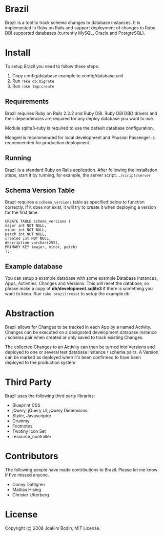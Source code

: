 # Brazil
Brazil is a tool to track schema changes to database instances. It is implemented in Ruby on Rails and support deployment of changes to Ruby DBI supported databases (currently MySQL, Oracle and PostgreSQL).

# Install
To setup Brazil you need to follow these steps:

1. Copy config/database.example to config/database.yml
2. Run `rake db:migrate`
3. Run `rake tmp:create`

## Requirements
Brazil requires Ruby on Rails 2.2.2 and Ruby DBI. Ruby DBI DBD drivers and their dependencies are required for any deploy database you want to use.

Module sqlite3-ruby is required to use the default database configuration.

Mongrel is recommended for local development and Phusion Passenger is recommended for production deployment.

## Running
Brazil is a standard Ruby on Rails application. After following the installation steps, start it by running, for example, the server script: `./script/server`

## Schema Version Table
Brazil requires a `schema_versions` table as specified below to function correctly. If it does not exist, it will try to create it when deploying a version for the first time.

    CREATE TABLE schema_versions (
    major int NOT NULL,
    minor int NOT NULL,
    patch int NOT NULL,
    created int NOT NULL,
    description varchar(255),
    PRIMARY KEY (major, minor, patch)
    );

## Example database
You can setup a example database with some example Database Instances, Apps, Activities, Changes and Versions. This will reset the database, so please make a copy of **db/development.sqlite3** if there is something you want to keep. Run `rake brazil:reset` to setup the example db.

# Abstraction
Brazil allows for Changes to be tracked in each App by a named Activity. Changes can be executed on a designated development database instance / schema pair when created or only saved to track existing Changes.

The collected Changes to an Activity can then be turned into Versions and deployed to one or several test database instance / schema pairs. A Version can be marked as deployed when it's been confirmed to have been deployed to the production system.

# Third Party
Brazil uses the following third party libraries:

* Blueprint CSS
* jQuery, jQuery UI, jQuery Dimensions
* Styler, Javascripter
* Crummy
* Footnotes
* Twotiny Icon Set
* resource_controller

# Contributors
The following people have made contributions to Brazil. Please let me know if I've missed anyone.

* Conny Dahlgren
* Mattias Hising
* Christer Utterberg

# License
Copyright (c) 2008 Joakim Bodin, MIT License.
